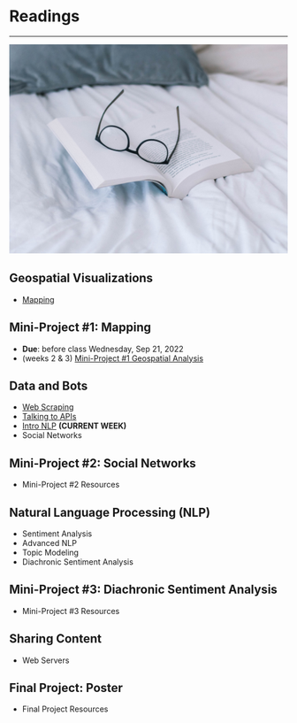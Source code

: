 # Readings
---

![Reading Image](images/img_iphs290_readings_sincerely-media-c1YrcFYW66s-unsplash.jpg)


## Geospatial Visualizations

* [Mapping](mapping.md)

## Mini-Project #1: Mapping 
* **Due**: before class Wednesday, Sep 21, 2022
* (weeks 2 & 3) [Mini-Project #1 Geospatial Analysis](miniproject_1.md)

## Data and Bots

* [Web Scraping](scraping.md)
* [Talking to APIs](api.md)
* [Intro NLP](nlp_intro.md) **(CURRENT WEEK)**
* Social Networks <!-- [Social Networks](networks.md) -->

## Mini-Project #2: Social Networks

* Mini-Project #2 Resources
## Natural Language Processing (NLP)

* Sentiment Analysis <!-- [Sentiment Analysis](sentiment_analysis.md) -->
* Advanced NLP <!-- [Advanced NLP](nlp_advanced.md) -->
* Topic Modeling <!-- [Topic Modeling](topic_modeling.md) -->
* Diachronic Sentiment Analysis <!-- [Diachronic Sentiment Analysis](diachronic_sa.md) -->

## Mini-Project #3: Diachronic Sentiment Analysis

* Mini-Project #3 Resources

## Sharing Content

* Web Servers <!-- [Web Servers](web.md) -->

## Final Project: Poster

* Final Project Resources

